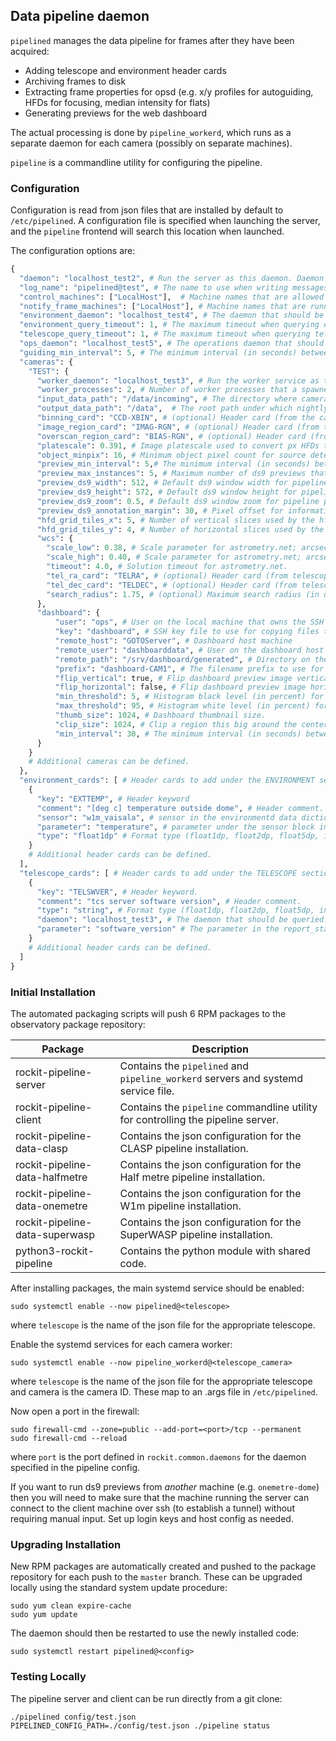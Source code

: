 ## Data pipeline daemon

`pipelined` manages the data pipeline for frames after they have been acquired:

* Adding telescope and environment header cards
* Archiving frames to disk
* Extracting frame properties for opsd (e.g. x/y profiles for autoguiding, HFDs for focusing, median intensity for flats)
* Generating previews for the web dashboard

The actual processing is done by `pipeline_workerd`, which runs as a separate daemon for each camera (possibly on separate machines).

`pipeline` is a commandline utility for configuring the pipeline.

### Configuration

Configuration is read from json files that are installed by default to `/etc/pipelined`.
A configuration file is specified when launching the server, and the `pipeline` frontend will search this location when launched.

The configuration options are:
```python
{
  "daemon": "localhost_test2", # Run the server as this daemon. Daemon types are registered in `rockit.common.daemons`.
  "log_name": "pipelined@test", # The name to use when writing messages to the observatory log.
  "control_machines": ["LocalHost"],  # Machine names that are allowed to control (rather than just query) state. Machine names are registered in `rockit.common.IP`.
  "notify_frame_machines": ["LocalHost"], # Machine names that are running camera daemons that should be processed by this server.
  "environment_daemon": "localhost_test4", # The daemon that should be queried to fetch environment data. See environmentd project.
  "environment_query_timeout": 1, # The maximum timeout when querying environment data. Frame headers will be marked as not available if this expires.
  "telescope_query_timeout": 1, # The maximum timeout when querying telescope data. Frame headers will be marked as not available if this expires.
  "ops_daemon": "localhost_test5", # The operations daemon that should be notified when a frame is processed. See opsd project.
  "guiding_min_interval": 5, # The minimum interval (in seconds) between autoguider update calculations.
  "cameras": {
    "TEST": {
      "worker_daemon": "localhost_test3", # Run the worker service as this daemon. Daemon types are registered in `rockit.common.daemons`.
      "worker_processes": 2, # Number of worker processes that a spawned to process frames in parallel
      "input_data_path": "/data/incoming", # The directory where camera daemons save frames before calling notify_frame.
      "output_data_path": "/data",  # The root path under which nightly data directories are created.
      "binning_card": "CCD-XBIN", # (optional) Header card (from the camera daemon) to multiply with platescale.
      "image_region_card": "IMAG-RGN", # (optional) Header card (from the camera daemon) to crop frame before source detection or intensity statistics.
      "overscan_region_card": "BIAS-RGN", # (optional) Header card (from the camera daemon) to measure overscan bias level to subtract from intensity statistics.
      "platescale": 0.391, # Image platescale used to convert px HFDs to arcsec.
      "object_minpix": 16, # Minimum object pixel count for source detection.
      "preview_min_interval": 5,# The minimum interval (in seconds) between preview updates.
      "preview_max_instances": 5, # Maximum number of ds9 previews that can be active for this camera 
      "preview_ds9_width": 512, # Default ds9 window width for pipeline preview windows.
      "preview_ds9_height": 572, # Default ds9 window height for pipeline preview windows.
      "preview_ds9_zoom": 0.5, # Default ds9 window zoom for pipeline preview windows.
      "preview_ds9_annotation_margin": 30, # Pixel offset for information annotations above/below the ds9 preview.
      "hfd_grid_tiles_x": 5, # Number of vertical slices used by the hfd grid previews
      "hfd_grid_tiles_y": 4, # Number of horizontal slices used by the hfd grid previews
      "wcs": {
        "scale_low": 0.38, # Scale parameter for astrometry.net; arcsec per px.
        "scale_high": 0.40, # Scale parameter for astrometry.net; arcsec per px.
        "timeout": 4.0, # Solution timeout for astrometry.net.
        "tel_ra_card": "TELRA", # (optional) Header card (from telescope_cards below) with the estimated telescope RA.
        "tel_dec_card": "TELDEC", # (optional) Header card (from telescope_cards below) with the estimated telescope Dec.
        "search_radius": 1.75, # (optional) Maximum search radius (in degrees) around the search ra/dec.   
      },
      "dashboard": {
          "user": "ops", # User on the local machine that owns the SSH key for copying files to the dashboard
          "key": "dashboard", # SSH key file to use for copying files to the dashboard
          "remote_host": "GOTOServer", # Dashboard host machine
          "remote_user": "dashboarddata", # User on the dashboard host to log in as
          "remote_path": "/srv/dashboard/generated", # Directory on the dashboard host to copy files to
          "prefix": "dashboard-CAM1", # The filename prefix to use for generated preview data.
          "flip_vertical": true, # Flip dashboard preview image vertically.
          "flip_horizontal": false, # Flip dashboard preview image horizontally.
          "min_threshold": 5, # Histogram black level (in percent) for dashboard previews.
          "max_threshold": 95, # Histogram white level (in percent) for dashboard previews.
          "thumb_size": 1024, # Dashboard thumbnail size.
          "clip_size": 1024, # Clip a region this big around the center of the image for the dashboard zoom preview.
          "min_interval": 30, # The minimum interval (in seconds) between dashboard updates.
      }
    }
    # Additional cameras can be defined.
  },
  "environment_cards": [ # Header cards to add under the ENVIRONMENT section.
    {
      "key": "EXTTEMP", # Header keyword
      "comment": "[deg c] temperature outside dome", # Header comment.
      "sensor": "w1m_vaisala", # sensor in the environmentd data dictionary.
      "parameter": "temperature", # parameter under the sensor block in the environmentd data dictionary.
      "type": "float1dp" # Format type (float1dp, float2dp, float5dp, int, string, bool).
    }
    # Additional header cards can be defined.
  ],
  "telescope_cards": [ # Header cards to add under the TELESCOPE section.
    {
      "key": "TELSWVER", # Header keyword.
      "comment": "tcs server software version", # Header comment.
      "type": "string", # Format type (float1dp, float2dp, float5dp, int, string, bool).
      "daemon": "localhost_test3", # The daemon that should be queried. It must define a report_status method.
      "parameter": "software_version" # The parameter in the report_status data.
    }
    # Additional header cards can be defined.
  ]
}
```


### Initial Installation


The automated packaging scripts will push 6 RPM packages to the observatory package repository:

| Package                        | Description                                                                       |
|--------------------------------|-----------------------------------------------------------------------------------|
| rockit-pipeline-server         | Contains the `pipelined` and `pipeline_workerd` servers and systemd service file. |
| rockit-pipeline-client         | Contains the `pipeline` commandline utility for controlling the pipeline server.  |
| rockit-pipeline-data-clasp     | Contains the json configuration for the CLASP pipeline installation.              |
| rockit-pipeline-data-halfmetre | Contains the json configuration for the Half metre pipeline installation.         |
| rockit-pipeline-data-onemetre  | Contains the json configuration for the W1m pipeline installation.                |
| rockit-pipeline-data-superwasp | Contains the json configuration for the SuperWASP pipeline installation.          |
| python3-rockit-pipeline        | Contains the python module with shared code.                                      |

After installing packages, the main systemd service should be enabled:

```
sudo systemctl enable --now pipelined@<telescope>
```

where `telescope` is the name of the json file for the appropriate telescope.

Enable the systemd services for each camera worker:

```
sudo systemctl enable --now pipeline_workerd@<telescope_camera>
```

where `telescope` is the name of the json file for the appropriate telescope and camera is the camera ID.
These map to an .args file in `/etc/pipelined`.

Now open a port in the firewall:
```
sudo firewall-cmd --zone=public --add-port=<port>/tcp --permanent
sudo firewall-cmd --reload
```
where `port` is the port defined in `rockit.common.daemons` for the daemon specified in the pipeline config.

If you want to run ds9 previews from *another* machine (e.g. `onemetre-dome`) then you will need to make sure that the machine running the server can connect to the client machine over ssh (to establish a tunnel) without requiring manual input. Set up login keys and host config as needed.

### Upgrading Installation

New RPM packages are automatically created and pushed to the package repository for each push to the `master` branch.
These can be upgraded locally using the standard system update procedure:
```
sudo yum clean expire-cache
sudo yum update
```

The daemon should then be restarted to use the newly installed code:
```
sudo systemctl restart pipelined@<config>
```

### Testing Locally

The pipeline server and client can be run directly from a git clone:
```
./pipelined config/test.json
PIPELINED_CONFIG_PATH=./config/test.json ./pipeline status
```

